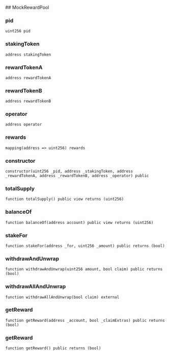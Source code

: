 ﻿﻿## MockRewardPool


### pid

```solidity
uint256 pid
```

### stakingToken

```solidity
address stakingToken
```

### rewardTokenA

```solidity
address rewardTokenA
```

### rewardTokenB

```solidity
address rewardTokenB
```

### operator

```solidity
address operator
```

### rewards

```solidity
mapping(address => uint256) rewards
```

### constructor

```solidity
constructor(uint256 _pid, address _stakingToken, address _rewardTokenA, address _rewardTokenB, address _operator) public
```







### totalSupply

```solidity
function totalSupply() public view returns (uint256)
```







### balanceOf

```solidity
function balanceOf(address account) public view returns (uint256)
```







### stakeFor

```solidity
function stakeFor(address _for, uint256 _amount) public returns (bool)
```







### withdrawAndUnwrap

```solidity
function withdrawAndUnwrap(uint256 amount, bool claim) public returns (bool)
```







### withdrawAllAndUnwrap

```solidity
function withdrawAllAndUnwrap(bool claim) external
```







### getReward

```solidity
function getReward(address _account, bool _claimExtras) public returns (bool)
```







### getReward

```solidity
function getReward() public returns (bool)
```








